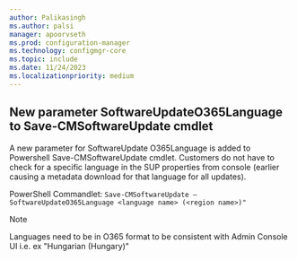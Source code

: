 ```yaml
---
author: Palikasingh
ms.author: palsi
manager: apoorvseth
ms.prod: configuration-manager
ms.technology: configmgr-core
ms.topic: include
ms.date: 11/24/2023
ms.localizationpriority: medium
---
```


## <a name="bkmk_o365cmd"></a> New parameter SoftwareUpdateO365Language to Save-CMSoftwareUpdate cmdlet 

<!--21209172-->

A new parameter for SoftwareUpdate O365Language is added to Powershell Save-CMSoftwareUpdate cmdlet. Customers do not have to check for a specific language in the SUP properties from console (earlier causing a metadata download for that language for all updates).


PowerShell Commandlet:  ``` Save-CMSoftwareUpdate – SoftwareUpdateO365Language <language name> (<region name>)" ```

> [!NOTE]
> Languages need to be in O365 format to be consistent with Admin Console UI i.e. ex "Hungarian (Hungary)"
